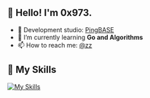 ## 👋 Hello! I'm 0x973.


- 🔭 Development studio: [PingBASE](https://github.com/pingbase)
- 🌱 I’m currently learning **Go and Algorithms**
- 📫 How to reach me: [@zz](mailto:zak@pingbase.cn)



## 📌 My Skills
[![My Skills](https://skillicons.dev/icons?i=go,nodejs,js,cs,java,swift,ts,html,css,dotnet,py,docker,kubernetes,cassandra,redis,mysql,spring,express,react,vue,electron,idea,linux,bash,nginx,raspberrypi,visualstudio,vscode&theme=light&perline=14)](https://skillicons.dev)
